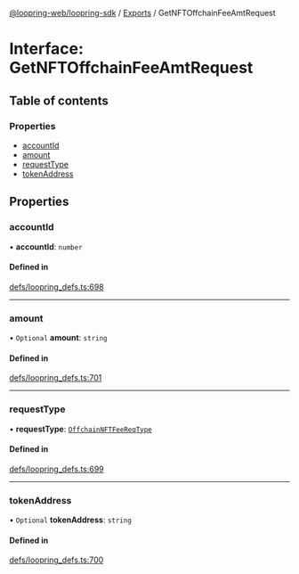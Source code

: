 [@loopring-web/loopring-sdk](../README.md) / [Exports](../modules.md) / GetNFTOffchainFeeAmtRequest

# Interface: GetNFTOffchainFeeAmtRequest

## Table of contents

### Properties

- [accountId](GetNFTOffchainFeeAmtRequest.md#accountid)
- [amount](GetNFTOffchainFeeAmtRequest.md#amount)
- [requestType](GetNFTOffchainFeeAmtRequest.md#requesttype)
- [tokenAddress](GetNFTOffchainFeeAmtRequest.md#tokenaddress)

## Properties

### accountId

• **accountId**: `number`

#### Defined in

[defs/loopring_defs.ts:698](https://github.com/Loopring/loopring_sdk/blob/02976c9/src/defs/loopring_defs.ts#L698)

___

### amount

• `Optional` **amount**: `string`

#### Defined in

[defs/loopring_defs.ts:701](https://github.com/Loopring/loopring_sdk/blob/02976c9/src/defs/loopring_defs.ts#L701)

___

### requestType

• **requestType**: [`OffchainNFTFeeReqType`](../enums/OffchainNFTFeeReqType.md)

#### Defined in

[defs/loopring_defs.ts:699](https://github.com/Loopring/loopring_sdk/blob/02976c9/src/defs/loopring_defs.ts#L699)

___

### tokenAddress

• `Optional` **tokenAddress**: `string`

#### Defined in

[defs/loopring_defs.ts:700](https://github.com/Loopring/loopring_sdk/blob/02976c9/src/defs/loopring_defs.ts#L700)
